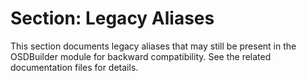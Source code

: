 # Section: Legacy Aliases

This section documents legacy aliases that may still be present in the OSDBuilder module for backward compatibility. See the related documentation files for details.
